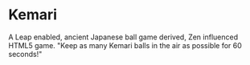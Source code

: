 Kemari
======
A Leap enabled, ancient Japanese ball game derived, Zen influenced HTML5 game.
"Keep as many Kemari balls in the air as possible for 60 seconds!"
